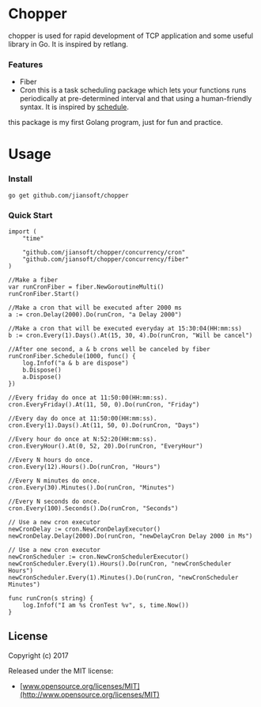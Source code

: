 # Chopper

chopper is used for rapid development of TCP application and some useful library in Go. It is inspired by retlang.

### Features

* Fiber
* Cron this is a task scheduling package which lets your functions runs periodically at pre-determined interval and that using a human-friendly syntax.  It is inspired by [schedule](<https://github.com/dbader/schedule>).
  
this package is my first Golang program, just for fun and practice.

Usage
================

### Install

~~~
go get github.com/jiansoft/chopper
~~~

### Quick Start

```
import (
    "time"
    
    "github.com/jiansoft/chopper/concurrency/cron"
    "github.com/jiansoft/chopper/concurrency/fiber"
)

//Make a fiber
var runCronFiber = fiber.NewGoroutineMulti()
runCronFiber.Start()

//Make a cron that will be executed after 2000 ms
a := cron.Delay(2000).Do(runCron, "a Delay 2000")
 
//Make a cron that will be executed everyday at 15:30:04(HH:mm:ss)
b := cron.Every(1).Days().At(15, 30, 4).Do(runCron, "Will be cancel")

//After one second, a & b crons well be canceled by fiber 
runCronFiber.Schedule(1000, func() {
    log.Infof("a & b are dispose")
    b.Dispose()
    a.Dispose()
})

//Every friday do once at 11:50:00(HH:mm:ss).
cron.EveryFriday().At(11, 50, 0).Do(runCron, "Friday")

//Every day do once at 11:50:00(HH:mm:ss).
cron.Every(1).Days().At(11, 50, 0).Do(runCron, "Days")

//Every hour do once at N:52:20(HH:mm:ss).
cron.EveryHour().At(0, 52, 20).Do(runCron, "EveryHour")

//Every N hours do once.
cron.Every(12).Hours().Do(runCron, "Hours")

//Every N minutes do once.
cron.Every(30).Minutes().Do(runCron, "Minutes")

//Every N seconds do once.
cron.Every(100).Seconds().Do(runCron, "Seconds")

// Use a new cron executor
newCronDelay := cron.NewCronDelayExecutor()
newCronDelay.Delay(2000).Do(runCron, "newDelayCron Delay 2000 in Ms")

// Use a new cron executor
newCronScheduler := cron.NewCronSchedulerExecutor()
newCronScheduler.Every(1).Hours().Do(runCron, "newCronScheduler Hours")
newCronScheduler.Every(1).Minutes().Do(runCron, "newCronScheduler Minutes")

func runCron(s string) {
    log.Infof("I am %s CronTest %v", s, time.Now())
}

```
## License

Copyright (c) 2017

Released under the MIT license:

- [www.opensource.org/licenses/MIT](http://www.opensource.org/licenses/MIT)